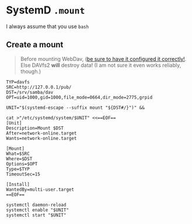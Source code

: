 # SystemD `.mount`

I always assume that you use `bash`

## Create a mount

> Before mounting WebDav, ([be sure to have it configured it correctly!](../webdav.md).
> Else DAVfs2 **will** destroy data!  (I am not sure it even works reliably, though.)


```
TYP=davfs
SRC=http://127.0.0.1/pub/
DST=/srv/samba/dav
OPT=uid=1000,gid=1000,file_mode=0664,dir_mode=2775,grpid

UNIT="$(systemd-escape --suffix mount "${DST#/}")" &&

cat >"/etc/systemd/system/$UNIT" <<==EOF==
[Unit]
Description=Mount $DST
After=network-online.target
Wants=network-online.target

[Mount]
What=$SRC
Where=$DST
Options=$OPT
Type=$TYP
TimeoutSec=15

[Install]
WantedBy=multi-user.target
==EOF==

systemctl daemon-reload
systemctl enable "$UNIT"
systemctl start "$UNIT"
```

